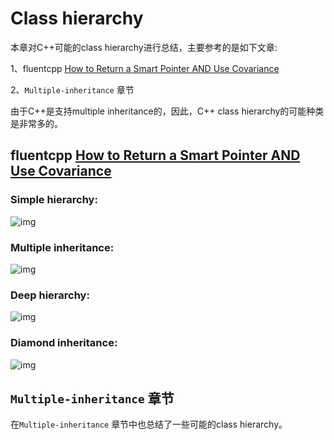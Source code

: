 # Class hierarchy

本章对C++可能的class hierarchy进行总结，主要参考的是如下文章:

1、fluentcpp [How to Return a Smart Pointer AND Use Covariance](https://www.fluentcpp.com/2017/09/12/how-to-return-a-smart-pointer-and-use-covariance/)

2、`Multiple-inheritance` 章节



由于C++是支持multiple inheritance的，因此，C++ class hierarchy的可能种类是非常多的。





## fluentcpp [How to Return a Smart Pointer AND Use Covariance](https://www.fluentcpp.com/2017/09/12/how-to-return-a-smart-pointer-and-use-covariance/)

### Simple hierarchy:

![img](https://www.fluentcpp.com/wp-content/uploads/2017/07/fluentcpp-simple-hierarchy.png)

### Multiple inheritance:

![img](https://www.fluentcpp.com/wp-content/uploads/2017/07/fluentcpp-multiple-inheritance.png)

### Deep hierarchy:

![img](https://www.fluentcpp.com/wp-content/uploads/2017/07/fluentcpp-deep-hierarchy.png)

### Diamond inheritance:

![img](https://www.fluentcpp.com/wp-content/uploads/2017/07/fluentcpp-diamond-inheritance.png)

## `Multiple-inheritance` 章节

在`Multiple-inheritance` 章节中也总结了一些可能的class hierarchy。